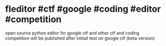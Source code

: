 # fleditor #ctf #google #coding #editor #competition 
open source python editor for google ctf and other ctf and coding competition will be published after initiall test on google ctf (beta version)
